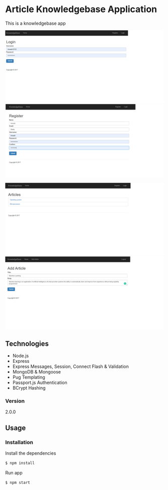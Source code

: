 # Article Knowledgebase Application

This is a knowledgebase app 


![image](log.png)
![image](register.png)

![image](Articles.png)
![image](Addart.png)


## Technologies
* Node.js
* Express
* Express Messages, Session, Connect Flash & Validation
* MongoDB & Mongoose
* Pug Templating
* Passport.js Authentication
* BCrypt Hashing

### Version
2.0.0

## Usage


### Installation

Install the dependencies

```sh
$ npm install
```
Run app

```sh
$ npm start
```

